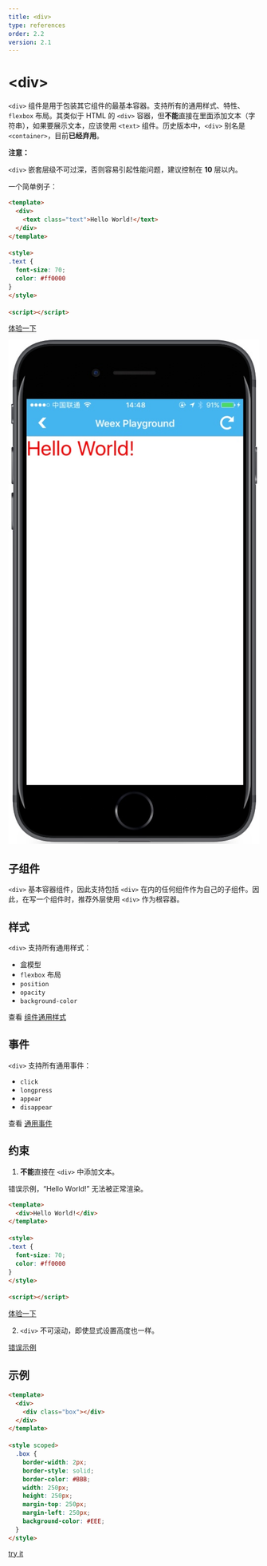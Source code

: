 ```yaml
---
title: <div>
type: references
order: 2.2
version: 2.1
---
```


# &lt;div&gt;

`<div>` 组件是用于包装其它组件的最基本容器。支持所有的通用样式、特性、`flexbox` 布局。其类似于 HTML 的 `<div>` 容器，但**不能**直接在里面添加文本（字符串），如果要展示文本，应该使用 `<text>` 组件。历史版本中，`<div>` 别名是 `<container>`，目前**已经弃用**。

**注意：**

`<div>` 嵌套层级不可过深，否则容易引起性能问题，建议控制在 **10** 层以内。

一个简单例子：

```html
<template>
  <div>
    <text class="text">Hello World!</text>
  </div>
</template>

<style>
.text {
  font-size: 70;
  color: #ff0000
}
</style>

<script></script>
```

[体验一下](http://dotwe.org/a468998152ee680413588c38bd61c29e)

![mobile_preview](../images/div_1.jpg)

## 子组件

`<div>` 基本容器组件，因此支持包括 `<div>` 在内的任何组件作为自己的子组件。因此，在写一个组件时，推荐外层使用 `<div>` 作为根容器。

## 样式

`<div>` 支持所有通用样式：

- 盒模型
- `flexbox` 布局
- `position`
- `opacity`
- `background-color`

查看 [组件通用样式](../common-style.html)

## 事件

`<div>` 支持所有通用事件：

- `click`
- `longpress`
- `appear`
- `disappear`

查看 [通用事件](../common-event.html)

## 约束

1. **不能**直接在 `<div>` 中添加文本。

  错误示例，“Hello World!” 无法被正常渲染。

  ```html
  <template>
    <div>Hello World!</div>
  </template>

  <style>
  .text {
    font-size: 70;
    color: #ff0000
  }
  </style>

  <script></script>
  ```

  [体验一下](http://dotwe.org/3ef3ba3f0f162b27e24c525250c46a04)

2. `<div>` 不可滚动，即使显式设置高度也一样。

  [错误示例](http://dotwe.org/a2cc491c5b9e6f6eb06795e45e725efd)

## 示例

```html
<template>
  <div>
    <div class="box"></div>
  </div>
</template>

<style scoped>
  .box {
    border-width: 2px;
    border-style: solid;
    border-color: #BBB;
    width: 250px;
    height: 250px;
    margin-top: 250px;
    margin-left: 250px;
    background-color: #EEE;
  }
</style>
```

[try it](../../../examples/div.html)
